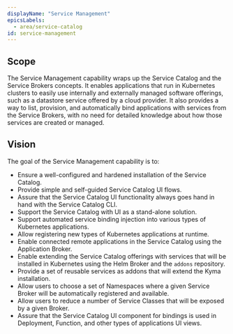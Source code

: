 ```yaml
---
displayName: "Service Management"
epicsLabels:
  - area/service-catalog
id: service-management
---
```


## Scope

The Service Management capability wraps up the Service Catalog and the Service Brokers concepts. It enables applications that run in Kubernetes clusters to easily use internally and externally managed software offerings, such as a datastore service offered by a cloud provider. It also provides a way to list, provision, and automatically bind applications with services from the Service Brokers, with no need for detailed knowledge about how those services are created or managed.

## Vision

The goal of the Service Management capability is to:
* Ensure a well-configured and hardened installation of the Service Catalog.
* Provide simple and self-guided Service Catalog UI flows.
* Assure that the Service Catalog UI functionality always goes hand in hand with the Service Catalog CLI.
* Support the Service Catalog with UI as a stand-alone solution.
* Support automated service binding injection into various types of Kubernetes applications.
* Allow registering new types of Kubernetes applications at runtime.
* Enable connected remote applications in the Service Catalog using the Application Broker.
* Enable extending the Service Catalog offerings with services that will be installed in Kubernetes using the Helm Broker and the `addons` repository.
* Provide a set of reusable services as addons that will extend the Kyma installation.
* Allow users to choose a set of Namespaces where a given Service Broker will be automatically registered and available.
* Allow users to reduce a number of Service Classes that will be exposed by a given Broker.
* Assure that the Service Catalog UI component for bindings is used in Deployment, Function, and other types of applications UI views.
